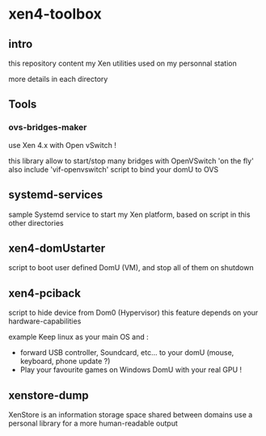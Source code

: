 # xen4-toolbox

## intro

this repository content my Xen utilities used on my personnal station

more details in each directory

## Tools

### ovs-bridges-maker

use Xen 4.x with Open vSwitch !

this library allow to start/stop many bridges with OpenVSwitch 'on the fly'
also include 'vif-openvswitch' script to bind your domU to OVS

## systemd-services

sample Systemd service to start my Xen platform, based on script in this other directories

## xen4-domUstarter

script to boot user defined DomU (VM), and stop all of them on shutdown

## xen4-pciback

script to hide device from Dom0 (Hypervisor)
this feature depends on your hardware-capabilities

example 
Keep linux as your main OS and : 
- forward USB controller, Soundcard, etc... to your domU (mouse, keyboard, phone update ?)
- Play your favourite games on Windows DomU with your real GPU !

## xenstore-dump

XenStore is an information storage space shared between domains
use a personal library for a more human-readable output



